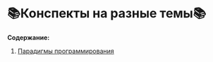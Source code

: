 # :books:Конспекты на разные темы:books:

**Содержание:**
1. [Парадигмы программирования](https://github.com/eshevlyakova/summary-various-topics/tree/main/paradigms)
